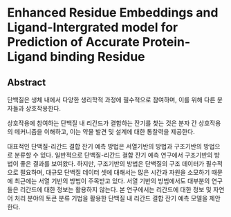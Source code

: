 # Enhanced Residue Embeddings and Ligand-Intergrated model for Prediction of Accurate Protein-Ligand binding Residue

## Abstract

단백질은 생체 내에서 다양한 생리학적 과정에 필수적으로 참여하며, 이를 위해 다른 분자들과 상호작용한다.

상호작용에 참여하는 단백질 내 리간드가 결합하는 잔기를 찾는 것은 분자 간 상호작용의 메커니즘을 이해하고, 이는 약물 발견 및 설계에 대한 통찰력을 제공한다.

대표적인 단백질-리간드 결합 잔기 예측 방법은 서열기반의 방법과 구조기반의 방법으로 분류할 수 있다. 일반적으로 단백질-리간드 결합 잔기 예측 연구에서 구조기반의 방법이 좋은 결과를 보여왔다. 하지만, 구조기반의 방법은 단백질의 구조 데이터가 필수적으로 필요하며, 대규모 단백질 데이터 셋에 대해서는 많은 시간과 자원을 소모하기 때문에 최근에는 서열 기반의 방법이 주목받고 있다. 서열 기반의 방법에서도 대부분의 연구들은 리간드에 대한 정보는 활용하지 않는다. 본 연구에서는 리간드에 대한 정보 및 자연어 처리 분야의 토큰 분류 기법을 활용한 단백질 내 리간드 결합 잔기 예측 모델을 제안한다.
